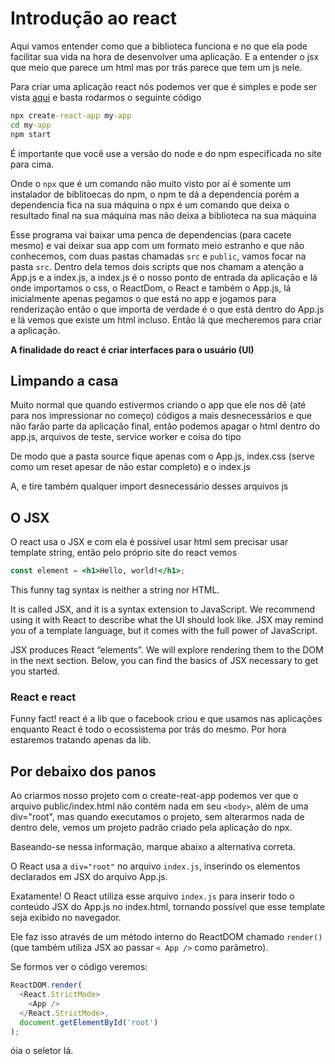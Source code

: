 # Introdução ao react

Aqui vamos entender como que a biblioteca funciona e no que ela pode facilitar sua vida na hora de desenvolver uma aplicação. E a entender o jsx que meio que parece um html mas por trás parece que tem um js nele.

Para criar uma aplicação react nós podemos ver que é simples e pode ser vista [aqui](https://reactjs.org/docs/create-a-new-react-app.html)  e basta rodarmos o seguinte código

```cmd
npx create-react-app my-app
cd my-app
npm start
```

É importante que você use a versão do node e do npm especificada no site para cima.

Onde o `npx` que é um comando não muito visto por aí é somente um instalador de biblitoecas do npm, o npm te dá a dependencia porém a dependencia fica na sua máquina o npx é um comando que deixa o resultado final na sua máquina mas não deixa a biblioteca na sua máquina

Esse programa vai baixar uma penca de dependencias (para cacete mesmo) e vai deixar sua app com um formato meio estranho e que não conhecemos, com duas pastas chamadas `src` e `public`, vamos focar na pasta `src`. Dentro dela temos dois scripts que nos chamam a atenção a App.js e a index.js, a index.js é o nosso ponto de entrada da aplicação e lá onde importamos o css, o ReactDom, o React e também o App.js, lá inicialmente apenas pegamos o que está no app e jogamos para renderização então o que importa de verdade é o que está dentro do App.js e lá vemos que existe um html incluso. Então lá que mecheremos para criar a aplicação.

**A finalidade do react é criar interfaces para o usuário (UI)**

## Limpando a casa

Muito normal que quando estivermos criando o app que ele nos dê (até para nos impressionar no começo) códigos a mais desnecessários e que não farão parte da aplicação final, então podemos apagar o html dentro do app.js, arquivos de teste, service worker e coisa do tipo

De modo que a pasta source fique apenas com o App.js, index.css (serve como um reset apesar de não estar completo) e o index.js

A, e tire também qualquer import desnecessário desses arquivos js

## O JSX

O react usa o JSX e com ela é possível usar html sem precisar usar template string, então pelo próprio site do react vemos

```jsx
const element = <h1>Hello, world!</h1>;
```

This funny tag syntax is neither a string nor HTML.

It is called JSX, and it is a syntax extension to JavaScript. We recommend using it with React to describe what the UI should look like. JSX may remind you of a template language, but it comes with the full power of JavaScript.

JSX produces React “elements”. We will explore rendering them to the DOM in the next section. Below, you can find the basics of JSX necessary to get you started.

### React e react

Funny fact! react é a lib que o facebook criou e que usamos nas aplicações enquanto React é todo o ecossistema por trás do mesmo. Por hora estaremos tratando apenas da lib.

## Por debaixo dos panos

Ao criarmos nosso projeto com o create-reat-app podemos ver que o arquivo public/index.html não contém nada em seu `<body>`, além de uma div="root", mas quando executamos o projeto, sem alterarmos nada de dentro dele, vemos um projeto padrão criado pela aplicação do npx.

Baseando-se nessa informação, marque abaixo a alternativa correta.

O React usa a `div="root"` no arquivo `index.js`, inserindo os elementos declarados em JSX do arquivo App.js.

Exatamente! O React utiliza esse arquivo `index.js` para inserir todo o conteúdo JSX do App.js no index.html, tornando possível que esse template seja exibido no navegador.

Ele faz isso através de um método interno do ReactDOM chamado `render()` (que também utiliza JSX ao passar `< App />` como parâmetro).

Se formos ver o código veremos:

```js
ReactDOM.render(
  <React.StrictMode>
    <App />
  </React.StrictMode>,
  document.getElementById('root')
);
```

óia o seletor lá.
